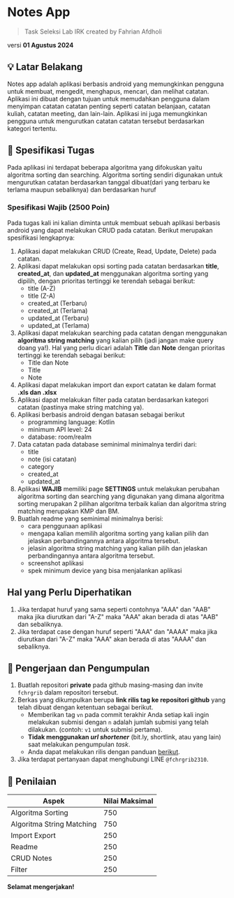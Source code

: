 # Notes App
> Task Seleksi Lab IRK created by Fahrian Afdholi

versi **01 Agustus 2024**



## 💡 Latar Belakang
Notes app adalah aplikasi berbasis android yang memungkinkan pengguna untuk membuat, mengedit, menghapus, mencari, dan melihat catatan. Aplikasi ini dibuat dengan tujuan untuk memudahkan pengguna dalam menyimpan catatan catatan penting seperti catatan belanjaan, catatan kuliah, catatan meeting, dan lain-lain. Aplikasi ini juga memungkinkan pengguna untuk mengurutkan catatan catatan tersebut berdasarkan kategori tertentu.


## 📝 Spesifikasi Tugas
Pada aplikasi ini terdapat beberapa algoritma yang difokuskan yaitu algoritma sorting dan searching. Algoritma sorting sendiri digunakan untuk mengurutkan catatan berdasarkan tanggal dibuat(dari yang terbaru ke terlama maupun sebaliknya) dan berdasarkan huruf


### Spesifikasi Wajib (2500 Poin)
Pada tugas kali ini kalian diminta untuk membuat sebuah aplikasi berbasis android yang dapat melakukan CRUD pada catatan. Berikut merupakan spesifikasi lengkapnya:
1. Aplikasi dapat melakukan CRUD (Create, Read, Update, Delete) pada catatan.
2. Aplikasi dapat melakukan opsi sorting pada catatan berdasarkan **title**, **created_at**, dan **updated_at** menggunakan algoritma sorting yang dipilih, dengan prioritas tertinggi ke terendah sebagai berikut:
   - title (A-Z)
   - title (Z-A)
   - created_at (Terbaru)
   - created_at (Terlama)
   - updated_at (Terbaru)
   - updated_at (Terlama)
3. Aplikasi dapat melakukan searching pada catatan dengan menggunakan **algoritma string matching** yang kalian pilih (jadi jangan make query doang ya!). Hal yang perlu dicari adalah **Title** dan **Note** dengan prioritas tertinggi ke terendah sebagai berikut:
   - Title dan Note
   - Title
   - Note
4. Aplikasi dapat melakukan import dan export catatan ke dalam format **.xls dan .xlsx**
5. Aplikasi dapat melakukan filter pada catatan berdasarkan kategori catatan (pastinya make string matching ya).
6. Aplikasi berbasis android dengan batasan sebagai berikut
   - programming language: Kotlin
   - minimum API level: 24
   - database: room/realm
7. Data catatan pada database seminimal minimalnya terdiri dari:
   - title
   - note (isi catatan)
   - category
   - created_at
   - updated_at
8. Aplikasi **WAJIB** memiliki page **SETTINGS** untuk melakukan perubahan algoritma sorting dan searching yang digunakan yang dimana algoritma sorting merupakan 2 pilihan algoritma terbaik kalian dan algoritma string matching merupakan KMP dan BM.
9. Buatlah readme yang seminimal minimalnya berisi:
   - cara penggunaan aplikasi
   - mengapa kalian memilih algoritma sorting yang kalian pilih dan jelaskan perbandingannya antara algoritma tersebut.
   - jelasin algoritma string matching yang kalian pilih dan jelaskan perbandingannya antara algoritma tersebut.
   - screenshot aplikasi
   - spek minimum device yang bisa menjalankan aplikasi

## Hal yang Perlu Diperhatikan
1. Jika terdapat huruf yang sama seperti contohnya "AAA" dan "AAB" maka jika diurutkan dari "A-Z" maka "AAA" akan berada di atas "AAB" dan sebaliknya.
2. Jika terdapat case dengan huruf seperti "AAA" dan "AAAA" maka jika diurutkan dari "A-Z" maka "AAA" akan berada di atas "AAAA" dan sebaliknya.

## 📂 Pengerjaan dan Pengumpulan
1. Buatlah repositori **private** pada github masing-masing dan invite `fchrgrib` dalam repositori tersebut.
2. Berkas yang dikumpulkan berupa **link rilis tag ke repositori github** yang telah dibuat dengan ketentuan sebagai berikut.
    - Memberikan tag `vn` pada commit terakhir Anda setiap kali ingin melakukan submisi dengan `n` adalah jumlah submisi yang telah dilakukan. (contoh: `v1` untuk submisi pertama).
    - **Tidak menggunakan *url shortener*** (bit.ly, shortlink, atau yang lain) saat melakukan pengumpulan *task*.
    - Anda dapat melakukan rilis dengan panduan [berikut](https://docs.github.com/en/repositories/releasing-projects-on-github/managing-releases-in-a-repository).
3. Jika terdapat pertanyaan dapat menghubungi LINE `@fchrgrib2310`.

## 📌 Penilaian
| Aspek                     | Nilai Maksimal |
|---------------------------|----------------|
| Algoritma Sorting         | 750            |
| Algoritma String Matching | 750            |
| Import Export             | 250            |
| Readme                    | 250            |
| CRUD Notes                | 250            |
| Filter                    | 250            |


**Selamat mengerjakan!**
